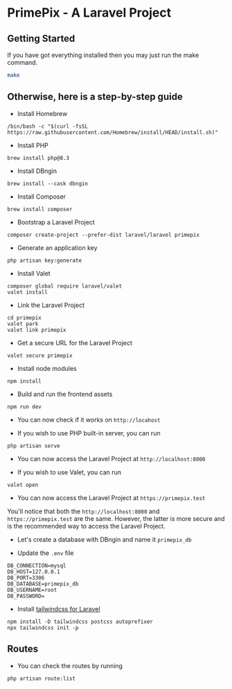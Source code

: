 # PrimePix - A Laravel Project

## Getting Started

If you have got everything installed then you may just run the make command.

```bash
make
```

## Otherwise, here is a step-by-step guide

- Install Homebrew

```shell
/bin/bash -c "$(curl -fsSL https://raw.githubusercontent.com/Homebrew/install/HEAD/install.sh)"
```

- Install PHP

```shell
brew install php@8.3
```

- Install DBngin

```shell
brew install --cask dbngin
```

- Install Composer

```shell
brew install composer
```

- Bootstrap a Laravel Project

```shell
composer create-project --prefer-dist laravel/laravel primepix
```

- Generate an application key

```shell
php artisan key:generate
```

- Install Valet

```shell
composer global require laravel/valet
valet install
```

- Link the Laravel Project

```shell
cd primepix
valet park
valet link primepix
```

- Get a secure URL for the Laravel Project

```shell
valet secure primepix
```

- Install node modules

```shell
npm install
```

- Build and run the frontend assets

```shell
npm run dev
```

- You can now check if it works on `http://locahost`

- If you wish to use PHP built-in server, you can run

```shell
php artisan serve
```

- You can now access the Laravel Project at `http://localhost:8000`

- If you wish to use Valet, you can run

```shell
valet open
```

- You can now access the Laravel Project at `https://primepix.test`

You'll notice that both the `http://localhost:8000` and `https://primepix.test` are the same. However, the latter is more secure and is the recommended way to access the Laravel Project.

- Let's create a database with DBngin and name it `primepix_db`

- Update the `.env` file

```shell
DB_CONNECTION=mysql
DB_HOST=127.0.0.1
DB_PORT=3306
DB_DATABASE=primepix_db
DB_USERNAME=root
DB_PASSWORD=
```

- Install [tailwindcss for Laravel](https://tailwindcss.com/docs/guides/laravel)

```shell
npm install -D tailwindcss postcss autoprefixer
npx tailwindcss init -p
```

## Routes

- You can check the routes by running

```shell
php artisan route:list
```
